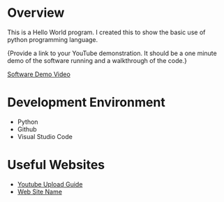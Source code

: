 # Overview

This is a Hello World program. I created this to show the basic use of python programming language.

{Provide a link to your YouTube demonstration.  It should be a one minute demo of the software running and a walkthrough of the code.}

[Software Demo Video](https://www.youtube.com/watch?v=P0HK86s40FA)

# Development Environment

* Python 
* Github 
* Visual Studio Code

# Useful Websites

* [Youtube Upload Guide](https://support.google.com/youtube/answer/57407)
* [Web Site Name](http://url.link.goes.here)